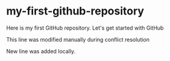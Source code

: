 # my-first-github-repository
Here is my first GitHub repository. Let's get started with GitHub

This line was modified manually during conflict resolution

New line was added locally.